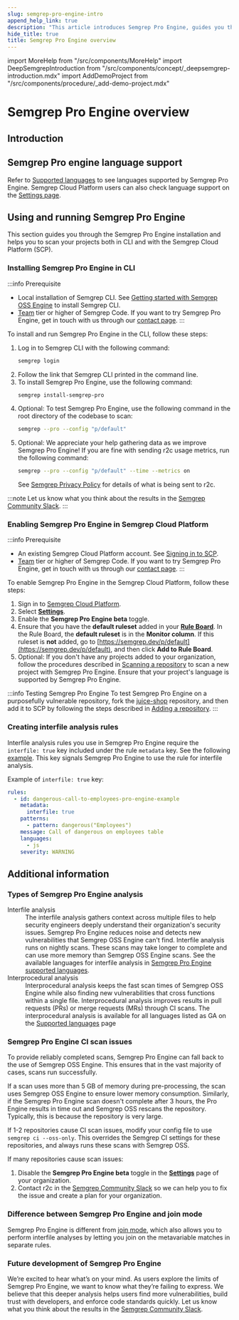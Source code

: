 ```yaml
---
slug: semgrep-pro-engine-intro
append_help_link: true
description: "This article introduces Semgrep Pro Engine, guides you through installation and provides some additional information."
hide_title: true
title: Semgrep Pro Engine overview
---
```


import MoreHelp from "/src/components/MoreHelp"
import DeepSemgrepIntroduction from "/src/components/concept/_deepsemgrep-introduction.mdx"
import AddDemoProject from "/src/components/procedure/_add-demo-project.mdx"

# Semgrep Pro Engine overview

## Introduction

<DeepSemgrepIntroduction />

## Semgrep Pro engine language support

Refer to [Supported languages](/supported-languages/#semgrep-pro-engine) to see languages supported by Semgrep Pro Engine. Semgrep Cloud Platform users can also check language support on the [Settings page](https://semgrep.dev/orgs/-/settings).

## Using and running Semgrep Pro Engine

This section guides you through the Semgrep Pro Engine installation and helps you to scan your projects both in CLI and with the Semgrep Cloud Platform (SCP).

### Installing Semgrep Pro Engine in CLI

:::info Prerequisite
- Local installation of Semgrep CLI. See [Getting started with Semgrep OSS Engine](/getting-started) to install Semgrep CLI.
- [Team](https://semgrep.dev/pricing) tier or higher of Semgrep Code. If you want to try Semgrep Pro Engine, get in touch with us through our [contact page](https://semgrep.dev/contact-us).
:::

To install and run Semgrep Pro Engine in the CLI, follow these steps:

1. Log in to Semgrep CLI with the following command:
    ```sh
    semgrep login
    ```
1. Follow the link that Semgrep CLI printed in the command line.
1. To install Semgrep Pro Engine, use the following command:
    ```sh
    semgrep install-semgrep-pro
    ```
1. Optional: To test Semgrep Pro Engine, use the following command in the root directory of the codebase to scan:
    ```bash
    semgrep --pro --config "p/default" 
    ```
1. Optional: We appreciate your help gathering data as we improve Semgrep Pro Engine! If you are fine with sending r2c usage metrics, run the following command:
    ```bash
    semgrep --pro --config "p/default" --time --metrics on
    ```
    See [Semgrep Privacy Policy](/metrics) for details of what is being sent to r2c.

:::note
Let us know what you think about the results in the <a href="https://go.semgrep.dev/slack">Semgrep Community Slack</a>.
:::

### Enabling Semgrep Pro Engine in Semgrep Cloud Platform

:::info Prerequisite
- An existing Semgrep Cloud Platform account. See [Signing in to SCP](/semgrep-code/getting-started/#semgrep-code-with-semgrep-cloud-platform).
- [Team](https://semgrep.dev/pricing) tier or higher of Semgrep Code. If you want to try Semgrep Pro Engine, get in touch with us through our [contact page](https://semgrep.dev/contact-us).
:::

To enable Semgrep Pro Engine in the Semgrep Cloud Platform, follow these steps:

1. Sign in to [Semgrep Cloud Platform](https://semgrep.dev/login).
1. Select **[Settings](https://semgrep.dev/orgs/-/settings)**.
1. Enable the <i class="fa-solid fa-toggle-large-on"></i> **Semgrep Pro Engine beta** toggle.
1. Ensure that you have the **default ruleset** added in your **[Rule Board](https://semgrep.dev/orgs/-/board)**. In the Rule Board, the **default ruleset** is in the **Monitor column**. If this ruleset is **not** added, go to [https://semgrep.dev/p/default](https://semgrep.dev/p/default), and then click **Add to Rule Board**.
1. Optional: If you don't have any projects added to your organization, follow the procedures described in [Scanning a repository](/semgrep-code/getting-started/#semgrep-code-with-semgrep-cloud-platform) to scan a new project with Semgrep Pro Engine. Ensure that your project's language is supported by Semgrep Pro Engine.

:::info Testing Semgrep Pro Engine
To test Semgrep Pro Engine on a purposefully vulnerable repository, fork the [juice-shop](https://github.com/juice-shop/juice-shop) repository, and then add it to SCP by following the steps described in [Adding a repository](/semgrep-code/getting-started/#option-b-adding-a-repository-from-github-or-gitlab).
:::

### Creating interfile analysis rules

Interfile analysis rules you use in Semgrep Pro Engine require the `interfile: true` key included under the rule `metadata` key. See the following [example](https://semgrep.dev/s/3NZb). This key signals Semgrep Pro Engine to use the rule for interfile analysis.

Example of `interfile: true` key:
```yaml
rules:
  - id: dangerous-call-to-employees-pro-engine-example
    metadata:
      interfile: true
    patterns:
      - pattern: dangerous("Employees")
    message: Call of dangerous on employees table
    languages:
      - js
    severity: WARNING
```

## Additional information

### Types of Semgrep Pro Engine analysis  

<dl>
    <dt>Interfile analysis</dt>
    <dd>The interfile analysis gathers context across multiple files to help security engineers deeply understand their organization's security issues. Semgrep Pro Engine reduces noise and detects new vulnerabilities that Semgrep OSS Engine can't find. Interfile analysis runs on nightly scans. These scans may take longer to complete and can use more memory than Semgrep OSS Engine scans. See the available languages for interfile analysis in <a href="/docs/supported-languages/#semgrep-pro-engine">Semgrep Pro Engine supported languages</a>.</dd>
    <dt>Interprocedural analysis</dt>
    <dd>Interprocedural analysis keeps the fast scan times of Semgrep OSS Engine while also finding new vulnerabilities that cross functions within a single file. Interprocedural analysis improves results in pull requests (PRs) or merge requests (MRs) through CI scans. The interprocedural analysis is available for all languages listed as GA on the <a href="/docs/supported-languages/">Supported languages</a> page</dd>
</dl>


### Semgrep Pro Engine CI scan issues

To provide reliably completed scans, Semgrep Pro Engine can fall back to the use of Semgrep OSS Engine. This ensures that in the vast majority of cases, scans run successfully.

If a scan uses more than 5&nbsp;GB of memory during pre-processing, the scan uses Semgrep OSS Engine to ensure lower memory consumption. Similarly, if the Semgrep Pro Engine scan doesn't complete after 3 hours, the Pro Engine results in time out and Semgrep OSS rescans the repository. Typically, this is because the repository is very large.

If 1-2 repositories cause CI scan issues, modify your config file to use `semgrep ci --oss-only`. This overrides the Semgrep CI settings for these repositories, and always runs these scans with Semgrep OSS. 

If many repositories cause scan issues:
1. Disable the <i class="fa-solid fa-toggle-large-on"></i> **Semgrep Pro Engine beta** toggle in the **[Settings](https://semgrep.dev/orgs/-/settings)** page of your organization.
1. Contact r2c in the <a href="https://go.semgrep.dev/slack">Semgrep Community Slack</a> so we can help you to fix the issue and create a plan for your organization.

### Difference between Semgrep Pro Engine and join mode

Semgrep Pro Engine is different from [join mode](/writing-rules/experiments/join-mode/overview/), which also allows you to perform interfile analyses by letting you join on the metavariable matches in separate rules.

### Future development of Semgrep Pro Engine

We’re excited to hear what’s on your mind. As users explore the limits of Semgrep Pro Engine, we want to know what they’re failing to express. We believe that this deeper analysis helps users find more vulnerabilities, build trust with developers, and enforce code standards quickly. Let us know what you think about the results in the <a href="https://go.semgrep.dev/slack">Semgrep Community Slack</a>.

<MoreHelp />
